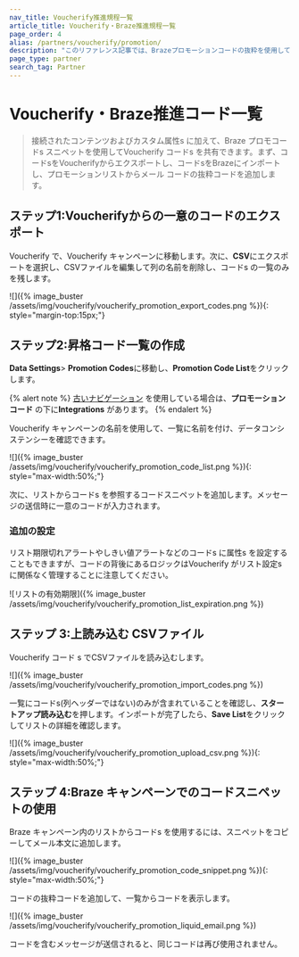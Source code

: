 ```yaml
---
nav_title: Voucherify推進規程一覧
article_title: Voucherify・Braze推進規程一覧
page_order: 4
alias: /partners/voucherify/promotion/
description: "このリファレンス記事では、Brazeプロモーションコードの抜粋を使用してVoucherify コードsを共有する方法について説明します。"
page_type: partner
search_tag: Partner
---
```


# Voucherify・Braze推進コード一覧

> 接続されたコンテンツおよびカスタム属性s に加えて、Braze プロモコードs スニペットを使用してVoucherify コードs を共有できます。まず、コードsをVoucherifyからエクスポートし、コードsをBrazeにインポートし、プロモーションリストからメール コードの抜粋コードを追加します。 

## ステップ1:Voucherifyからの一意のコードのエクスポート

Voucherify で、Voucherify キャンペーンに移動します。次に、**CSV**にエクスポートを選択し、CSVファイルを編集して列の名前を削除し、コードs の一覧のみを残します。

![]({% image_buster /assets/img/voucherify/voucherify_promotion_export_codes.png %}){: style="margin-top:15px;"}

## ステップ2:昇格コード一覧の作成

**Data Settings**> **Promotion Codes**に移動し、**Promotion Code List**をクリックします。

{% alert note %}
[古いナビゲーション]({{site.baseurl}}/navigation) を使用している場合は、**プロモーションコード** の下に**Integrations** があります。
{% endalert %}

Voucherify キャンペーンの名前を使用して、一覧に名前を付け、データコンシステンシーを確認できます。

![]({% image_buster /assets/img/voucherify/voucherify_promotion_code_list.png %}){: style="max-width:50%;"}

次に、リストからコードs を参照するコードスニペットを追加します。メッセージの送信時に一意のコードが入力されます。

### 追加の設定

リスト期限切れアラートやしきい値アラートなどのコードs に属性s を設定することもできますが、コードの背後にあるロジックはVoucherify がリスト設定s に関係なく管理することに注意してください。

![リストの有効期限]({% image_buster /assets/img/voucherify/voucherify_promotion_list_expiration.png %})

## ステップ 3:上読み込む CSVファイル

Voucherify コード s でCSVファイルを読み込むします。

![]({% image_buster /assets/img/voucherify/voucherify_promotion_import_codes.png %})

一覧にコードs(列ヘッダーではない)のみが含まれていることを確認し、**スタートアップ読み込む**を押します。インポートが完了したら、**Save List**をクリックしてリストの詳細を確認します。

![]({% image_buster /assets/img/voucherify/voucherify_promotion_upload_csv.png %}){: style="max-width:50%;"}

## ステップ 4:Braze キャンペーンでのコードスニペットの使用

Braze キャンペーン内のリストからコードs を使用するには、スニペットをコピーしてメール本文に追加します。

![]({% image_buster /assets/img/voucherify/voucherify_promotion_code_snippet.png %}){: style="max-width:50%;"}

コードの抜粋コードを追加して、一覧からコードを表示します。

![]({% image_buster /assets/img/voucherify/voucherify_promotion_liquid_email.png %})

コードを含むメッセージが送信されると、同じコードは再び使用されません。
